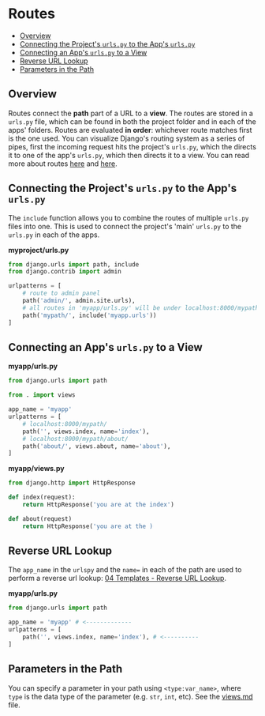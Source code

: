 
# Routes

- [Overview](#overview)
- [Connecting the Project's `urls.py` to the App's `urls.py`](#connecting-the-projects-urlspy-to-the-apps-urlspy)
- [Connecting an App's `urls.py` to a View](#connecting-an-apps-urlspy-to-a-view)
- [Reverse URL Lookup](#reverse-url-lookup)
- [Parameters in the Path](#parameters-in-the-path)


## Overview

Routes connect the **path** part of a URL to a **view**. The routes are stored in a `urls.py` file, which can be found in both the project folder and in each of the apps' folders. Routes are evaluated **in order**: whichever route matches first is the one used. You can visualize Django's routing system as a series of pipes, first the incoming request hits the project's `urls.py`, which the directs it to one of the app's `urls.py`, which then directs it to a view. You can read more about routes [here](https://docs.djangoproject.com/en/3.2/topics/http/urls/) and [here](https://docs.djangoproject.com/en/3.2/ref/urls/).


## Connecting the Project's `urls.py` to the App's `urls.py`

The `include` function allows you to combine the routes of multiple `urls.py` files into one. This is used to connect the project's 'main' `urls.py` to the `urls.py` in each of the apps.

**myproject/urls.py**
```python
from django.urls import path, include
from django.contrib import admin

urlpatterns = [
    # route to admin panel
    path('admin/', admin.site.urls),
    # all routes in 'myapp/urls.py' will be under localhost:8000/mypath/...
    path('mypath/', include('myapp.urls'))
]
```

## Connecting an App's `urls.py` to a View

**myapp/urls.py**
```python
from django.urls import path

from . import views

app_name = 'myapp'
urlpatterns = [
    # localhost:8000/mypath/
    path('', views.index, name='index'),
    # localhost:8000/mypath/about/
    path('about/', views.about, name='about'),
]
```

**myapp/views.py**
```python
from django.http import HttpResponse

def index(request):
    return HttpResponse('you are at the index')

def about(request)
    return HttpResponse('you are at the )
```

## Reverse URL Lookup

The `app_name` in the `urlspy` and the `name=` in each of the path are used to perform a reverse url lookup: [04 Templates - Reverse URL Lookup](04%20-%20Templates.md#reverse-url-lookup).

**myapp/urls.py**
```python
from django.urls import path

app_name = 'myapp' # <-------------
urlpatterns = [
    path('', views.index, name='index'), # <----------
]
```

## Parameters in the Path

You can specify a parameter in your path using `<type:var_name>`, where `type` is the data type of the parameter (e.g. `str`, `int`, etc). See the [views.md](03%20-%20Views.md#path-parameters) file.

